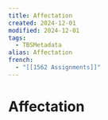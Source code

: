 ```yaml
---
title: Affectation
created: 2024-12-01
modified: 2024-12-01
tags:
  - TBSMetadata
alias: Affectation
french:
  - "[[1562 Assignments]]"
---
```

# Affectation
